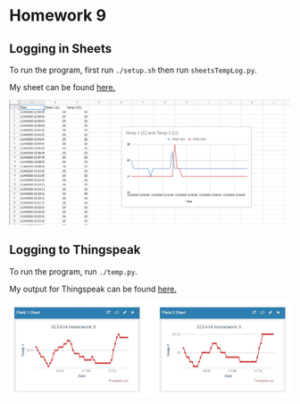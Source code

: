# Homework 9
## Logging in Sheets
To run the program, first run `./setup.sh` then run `sheetsTempLog.py`. 

My sheet can be found [here.](https://docs.google.com/spreadsheets/d/1nqkfb2mj2ONiOz9udQsRrPbfCV2_YJTuQHcWcPSO190/edit?usp=sharing)

![Sheets Temp Log](sheets.JPG)

## Logging to Thingspeak
To run the program, run `./temp.py`.

My output for Thingspeak can be found [here.](https://thingspeak.com/channels/1218557)

![Thingspeak Temp Log](thingspeak.JPG)